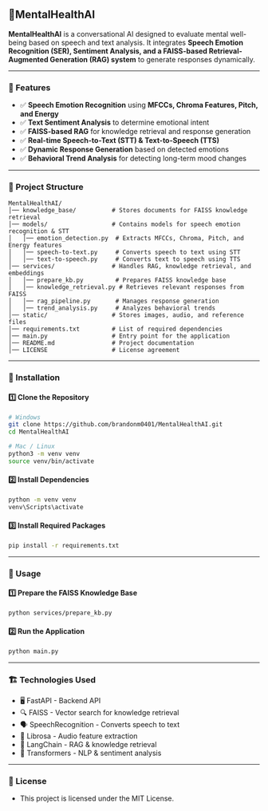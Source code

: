## 🧠MentalHealthAI  

**MentalHealthAI** is a conversational AI designed to evaluate mental well-being based on speech and text analysis. It integrates **Speech Emotion Recognition (SER), Sentiment Analysis, and a FAISS-based Retrieval-Augmented Generation (RAG) system** to generate responses dynamically.  

---

### 🌟 Features  

- ✅ **Speech Emotion Recognition** using **MFCCs, Chroma Features, Pitch, and Energy**  
- ✅ **Text Sentiment Analysis** to determine emotional intent  
- ✅ **FAISS-based RAG** for knowledge retrieval and response generation  
- ✅ **Real-time Speech-to-Text (STT) & Text-to-Speech (TTS)**  
- ✅ **Dynamic Response Generation** based on detected emotions  
- ✅ **Behavioral Trend Analysis** for detecting long-term mood changes  

---

### 📌 Project Structure

```
MentalHealthAI/
│── knowledge_base/          # Stores documents for FAISS knowledge retrieval
│── models/                  # Contains models for speech emotion recognition & STT
│   │── emotion_detection.py  # Extracts MFCCs, Chroma, Pitch, and Energy features
│   │── speech-to-text.py     # Converts speech to text using STT
│   │── text-to-speech.py     # Converts text to speech using TTS
│── services/                # Handles RAG, knowledge retrieval, and embeddings
│   │── prepare_kb.py         # Prepares FAISS knowledge base
│   │── knowledge_retrieval.py # Retrieves relevant responses from FAISS
│   │── rag_pipeline.py       # Manages response generation
│   │── trend_analysis.py     # Analyzes behavioral trends
│── static/                  # Stores images, audio, and reference files
│── requirements.txt         # List of required dependencies
│── main.py                  # Entry point for the application
│── README.md                # Project documentation
│── LICENSE                  # License agreement
```

---

### 🔧 Installation  

#### 1️⃣ Clone the Repository  

```bash
# Windows
git clone https://github.com/brandonm0401/MentalHealthAI.git
cd MentalHealthAI

# Mac / Linux
python3 -m venv venv
source venv/bin/activate

```
#### 2️⃣ Install Dependencies

```bash
python -m venv venv
venv\Scripts\activate
```
#### 3️⃣ Install Required Packages

```bash
pip install -r requirements.txt
```

---

### 🚀 Usage

#### 1️⃣ Prepare the FAISS Knowledge Base
```bash
python services/prepare_kb.py
```
#### 2️⃣ Run the Application
```bash
python main.py
```

---

### 🏗️ Technologies Used
- 🖥️ FastAPI - Backend API
- 🔍 FAISS - Vector search for knowledge retrieval
- 🗣️ SpeechRecognition - Converts speech to text
- 🎤 Librosa - Audio feature extraction
- 🤖 LangChain - RAG & knowledge retrieval
- 📝 Transformers - NLP & sentiment analysis

---

### 📜 License
- This project is licensed under the MIT License.